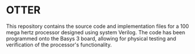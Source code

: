 # OTTER
This repository contains the source code and implementation files for a 100 mega hertz processor designed using system Verilog. The code has been programmed onto the Basys 3 board, allowing for physical testing and verification of the processor's functionality.
